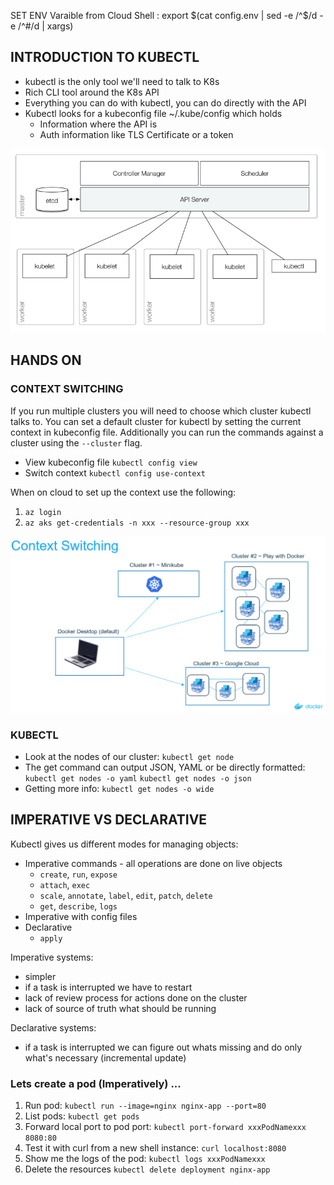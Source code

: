 SET ENV Varaible from Cloud Shell : export $(cat config.env | sed -e /^$/d -e /^#/d | xargs)

## INTRODUCTION TO KUBECTL

* kubectl is the only tool we'll need to talk to K8s
* Rich CLI tool around the K8s API
* Everything you can do with kubectl, you can do directly with the API
* Kubectl looks for a kubeconfig file ~/.kube/config which holds
    * Information where the API is
    * Auth information like TLS Certificate or a token

![Kubectl - API Server](images/kubectl-api.png "Kubectl - API Server") 

## HANDS ON

### CONTEXT SWITCHING

If you run multiple clusters you will need to choose which cluster kubectl talks to. You can set a default cluster for kubectl by 
setting the current context in kubeconfig file. Additionally you can run the commands against a cluster using the `--cluster` flag.

* View kubeconfig file `kubectl config view`
* Switch context `kubectl config use-context`

When on cloud to set up the context use the following:
1. `az login`
2. `az aks get-credentials -n xxx --resource-group xxx` 

![Context Switching](images/context_switching.png "Context Switching") 

### KUBECTL

* Look at the nodes of our cluster: `kubectl get node`
* The get command can output JSON, YAML or be directly formatted: `kubectl get nodes -o yaml` `kubectl get nodes -o json`
* Getting more info: `kubectl get nodes -o wide`

## IMPERATIVE VS DECLARATIVE

Kubectl gives us different modes for managing objects:

* Imperative commands - all operations are done on live objects
    * `create`, `run`, `expose`
    * `attach`, `exec`
    * `scale`, `annotate`, `label`, `edit`, `patch`, `delete`
    * `get`, `describe`, `logs`
* Imperative with config files
* Declarative 
    * `apply`

Imperative systems:

* simpler
* if a task is interrupted we have to restart 
* lack of review process for actions done on the cluster
* lack of source of truth what should be running

Declarative systems:

* if a task is interrupted we can figure out whats missing and do only what's necessary (incremental update)

### Lets create a pod (Imperatively) ...

1. Run pod: `kubectl run --image=nginx nginx-app --port=80`
2. List pods: `kubectl get pods`
3. Forward local port to pod port: `kubectl port-forward xxxPodNamexxx 8080:80`
4. Test it with curl from a new shell instance: `curl localhost:8080`
5. Show me the logs of the pod: `kubectl logs xxxPodNamexxx`
6. Delete the resources `kubectl delete deployment nginx-app`
